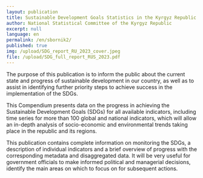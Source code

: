 ```yaml
---
layout: publication
title: Sustainable Development Goals Statistics in the Kyrgyz Republic
author: National Statistical Committee of the Kyrgyz Republic
excerpt: null
language: en
permalink: /en/sbornik2/
published: true
img: /upload/SDG_report_RU_2023_cover.jpeg
file: /upload/SDG_full_report_RUS_2023.pdf
---
```


The purpose of this publication is to inform the public about the current state and progress of sustainable development in our country, as well as to assist in identifying further priority steps to achieve success in the implementation of the SDGs.

This Compendium presents data on the progress in achieving the Sustainable Development Goals (SDGs) for all available indicators, including time series for more than 100 global and national indicators, which will allow an in-depth analysis of socio-economic and environmental trends taking place in the republic and its regions.

This publication contains complete information on monitoring the SDGs, a description of individual indicators and a brief overview of progress with the corresponding metadata and disaggregated data. It will be very useful for government officials to make informed political and managerial decisions, identify the main areas on which to focus on for subsequent actions.
